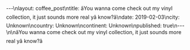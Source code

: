 ---\nlayout: coffee_post\ntitle: âYou wanna come check out my vinyl collection, it just sounds more real yâ know?â\ndate: 2019-02-03\ncity: Unknown\ncountry: Unknown\ncontinent: Unknown\npublished: true\n---\n\nâYou wanna come check out my vinyl collection, it just sounds more real yâ know?â
